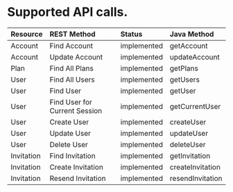 # Supported API calls. #

| **Resource** | **REST Method** | **Status** | **Java Method** |
|:-------------|:----------------|:-----------|:----------------|
| Account | Find Account | implemented | getAccount |
| Account | Update Account | implemented | updateAccount |
| Plan | Find All Plans | implemented | getPlans |
| User | Find All Users | implemented | getUsers |
| User | Find User | implemented | getUser |
| User | Find User for Current Session | implemented | getCurrentUser |
| User | Create User | implemented | createUser |
| User | Update User | implemented | updateUser |
| User | Delete User | implemented | deleteUser |
| Invitation | Find Invitation | implemented | getInvitation |
| Invitation | Create Invitation | implemented | createInvitation |
| Invitation | Resend Invitation | implemented | resendInvitation |